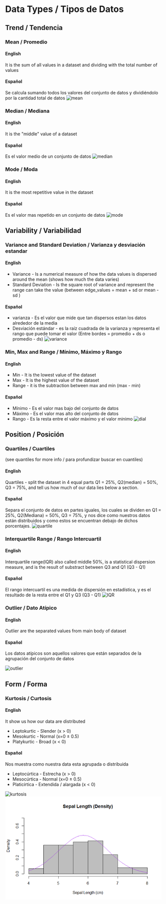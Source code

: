 # Data Types / Tipos de Datos

## Trend / Tendencia
### Mean / Promedio
#### English
It is the sum of all values in a dataset and dividing with the total number of values 
#### Español
Se calcula sumando todos los valores del conjunto de datos y dividiéndolo por la cantidad total de datos
![mean](https://pharmafactz.com/wp-content/uploads/2017/11/p2.png)

### Median / Mediana
#### English
It is the "middle" value of a dataset
#### Español
Es el valor medio de un conjunto de datos
![median](https://upload.wikimedia.org/wikipedia/commons/thumb/c/cf/Finding_the_median.png/1200px-Finding_the_median.png)

### Mode / Moda
#### English
It is the most repetitive value in the dataset
#### Español
Es el valor mas repetido en un conjunto de datos 
![mode](https://www.wikihow.com/images/thumb/2/29/Find-Mean%2C-Median%2C-and-Mode-Step-7-Version-2.jpg/aid1660401-v4-728px-Find-Mean%2C-Median%2C-and-Mode-Step-7-Version-2.jpg)

## Variability / Variabilidad
### Variance and Standard Deviation / Varianza y desviación estandar
#### English
- Variance - Is a numerical measure of how the data values is dispersed around the mean (shows how much the data varies)
- Standard Deviation - Is the square root of variance and represent the range can take the value (between edge_values = mean + sd or mean - sd )
#### Español
- varianza - Es el valor que mide que tan dispersos estan los datos alrededor de la media
- Desviación estándar - es la raíz cuadrada de la varianza y representa el rango que puede tomar el valor (Entre bordes = promedio + ds o promedio - ds)
![variance](http://statisticslectures.com/images/samplevarstd.gif)

### Min, Max and Range / Mínimo, Máximo y Rango
#### English
- Min - It is the lowest value of the dataset
- Max - It is the highest value of the dataset
- Range - it is the subtraction between max and min (max - min)
#### Español
- Mínimo - Es el valor mas bajo del conjunto de datos
- Máximo - Es el valor mas alto del conjunto de datos
- Rango - Es la resta entre el valor máximo y el valor minimo
![dial](https://www.first5000.com.au/wp-content/uploads/2017/10/Dial-up-your-courage-4-1024x683-610x400.png)

## Position / Posición 
### Quartiles / Cuartiles
(see quantiles for more info / para profundizar buscar en cuantiles)
#### English
Quartiles - split the dataset in 4 equal parts Q1 = 25%, Q2(median) = 50%, Q3 = 75%, and tell us how much of our data lies below a section. 
#### Español
Separa el conjunto de datos en partes iguales, los cuales se dividen en Q1 = 25%, Q2(Mediana) = 50%, Q3 = 75%, y nos dice como nuestros datos están distribuidos y como estos se encuentran debajo de dichos porcentajes.
![quartile](https://i.stack.imgur.com/L4GEM.png)

### Interquartile Range / Rango Intercuartil
#### English
Interquartile range(IQR) also called middle 50%, is a statistical dispersion measure, and is the result of substract between Q3 and Q1 (Q3 - Q1)
#### Español
El rango intercuartil es una medida de dispersión en estadística, y es el resultado de la resta entre el Q1 y Q3 (Q3 - Q1)
![IQR](https://i2.wp.com/makemeanalyst.com/wp-content/uploads/2017/05/IQR-1.png?resize=431%2C460)

### Outlier / Dato Atípico
#### English
Outlier are the separated values from main body of dataset
#### Español
Los datos atípicos son aquellos valores que están separados de la agrupación del conjunto de datos

![outlier](https://baldscientist.files.wordpress.com/2013/02/outliers1.jpg)

## Form / Forma
### Kurtosis / Curtosis
#### English
It show us how our data are distributed 
- Leptokurtic - Slender (x > 0)
- Mesokurtic - Normal (x=0 ± 0.5)
- Platykurtic - Broad (x < 0)
#### Español
Nos muestra como nuestra data esta agrupada o distribuida
- Leptocúrtica - Estrecha (x > 0)
- Mesocúrtica - Normal (x=0 ± 0.5)
- Platicírtica - Extendida / alargada (x < 0)
  
![kurtosis](https://miro.medium.com/max/742/1*Nqu07THa7APRTOF7kaVr5Q.jpeg)
![Example-kurtosis](Iris&#32;sepal&#32;length&#32;distribution.png)

